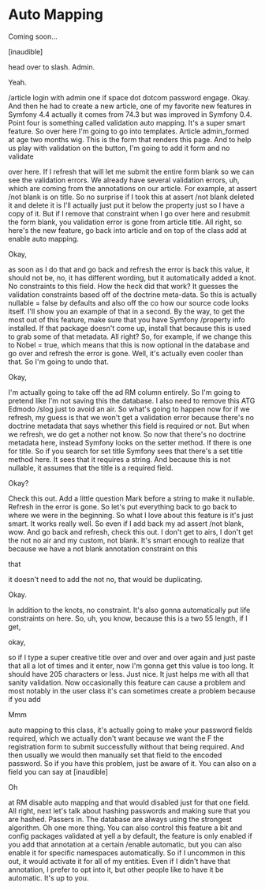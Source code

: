 # Auto Mapping

Coming soon...

[inaudible]

head over to slash. Admin.

Yeah.

/article login with admin one if space dot dotcom password engage. Okay. And then he
had to create a new article, one of my favorite new features in Symfony 4.4 actually
it comes from 74.3 but was improved in Symfony 0.4. Point four is something called
validation auto mapping. It's a super smart feature. So over here I'm going to go
into templates. Article admin_formed at age two months wig. This is the form that
renders this page. And to help us play with validation on the button, I'm going to
add it form and no validate

over here. If I refresh that will let me submit the entire form blank so we can see
the validation errors. We already have several validation errors, uh, which are
coming from the annotations on our article. For example, at assert /not blank is on
title. So no surprise if I took this at assert /not blank deleted it and delete it is
I'll actually just put it below the property just so I have a copy of it. But if I
remove that constraint when I go over here and resubmit the form blank, you
validation error is gone from article title. All right, so here's the new feature, go
back into article and on top of the class add at enable auto mapping.

Okay,

as soon as I do that and go back and refresh the error is back this value, it should
not be, no, it has different wording, but it automatically added a knot. No
constraints to this field. How the heck did that work? It guesses the validation
constraints based off of the doctrine meta-data. So this is actually nullable = false
by defaults and also off the co how our source code looks itself. I'll show you an
example of that in a second. By the way, to get the most out of this feature, make
sure that you have Symfony /property info installed. If that package doesn't come up,
install that because this is used to grab some of that metadata. All right? So, for
example, if we change this to Nobel = true, which means that this is now optional in
the database and go over and refresh the error is gone. Well, it's actually even
cooler than that. So I'm going to undo that.

Okay,

I'm actually going to take off the ad RM column entirely. So I'm going to pretend
like I'm not saving this the database. I also need to remove this ATG Edmodo /slog
just to avoid an air. So what's going to happen now for if we refresh, my guess is
that we won't get a validation error because there's no doctrine metadata that says
whether this field is required or not. But when we refresh, we do get a nother not
know. So now that there's no doctrine metadata here, instead Symfony looks on the
setter method. If there is one for title. So if you search for set title Symfony sees
that there's a set title method here. It sees that it requires a string. And because
this is not nullable, it assumes that the title is a required field.

Okay?

Check this out. Add a little question Mark before a string to make it nullable.
Refresh in the error is gone. So let's put everything back to go back to where we
were in the beginning. So what I love about this feature is it's just smart. It works
really well. So even if I add back my ad assert /not blank, wow. And go back and
refresh, check this out. I don't get to airs, I don't get the not no air and my
custom, not blank. It's smart enough to realize that because we have a not blank
annotation constraint on this

that

it doesn't need to add the not no, that would be duplicating.

Okay.

In addition to the knots, no constraint. It's also gonna automatically put life
constraints on here. So, uh, you know, because this is a two 55 length, if I get,

okay,

so if I type a super creative title over and over and over again and just paste that
all a lot of times and it enter, now I'm gonna get this value is too long. It should
have 205 characters or less. Just nice. It just helps me with all that sanity
validation. Now occasionally this feature can cause a problem and most notably in the
user class it's can sometimes create a problem because if you add

Mmm

auto mapping to this class, it's actually going to make your password fields
required, which we actually don't want because we want the F the registration form to
submit successfully without that being required. And then usually we would then
manually set that field to the encoded password. So if you have this problem, just be
aware of it. You can also on a field you can say at [inaudible]

Oh

at RM disable auto mapping and that would disabled just for that one field. All
right, next let's talk about hashing passwords and making sure that you are hashed.
Passers in. The database are always using the strongest algorithm. Oh one more thing.
You can also control this feature a bit and config packages validated at yell a by
default, the feature is only enabled if you add that annotation at a certain /enable
automatic, but you can also enable it for specific namespaces automatically. So if I
uncommon in this out, it would activate it for all of my entities. Even if I didn't
have that annotation, I prefer to opt into it, but other people like to have it be
automatic. It's up to you.